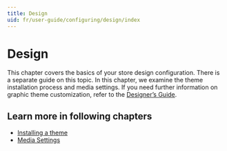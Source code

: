 ```yaml
---
title: Design
uid: fr/user-guide/configuring/design/index
---
```


# Design

This chapter covers the basics of your store design configuration. There is a separate guide on this topic. In this chapter, we examine the theme installation process and media settings. If you need further information on graphic theme customization, refer to the [Designer’s Guide](xref:en/developer/design/index).

## Learn more in following chapters

- [Installing a theme](xref:fr/user-guide/configuring/design/installing-theme)
- [Media Settings](xref:fr/user-guide/configuring/design/media-settings)